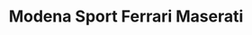 ---
title: "Modena Sport Ferrari Maserati"
url: /balma/modena-sport-ferrari-maserati/
shop: voiture
---